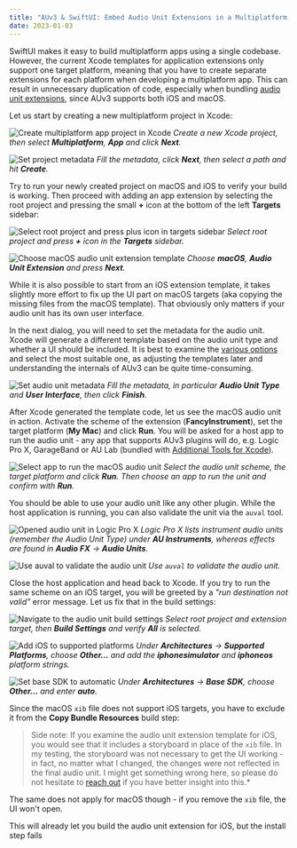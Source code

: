 ```yaml
---
title: "AUv3 & SwiftUI: Embed Audio Unit Extensions in a Multiplatform App"
date: 2023-01-03
---
```

SwiftUI makes it easy to build multiplatform apps using a single codebase. However, the current Xcode templates for application extensions only support one target platform, meaning that you have to create separate extensions for each platform when developing a multiplatform app. This can result in unnecessary duplication of code, especially when bundling [audio unit extensions](https://developer.apple.com/documentation/avfaudio/audio_engine/audio_units/creating_an_audio_unit_extension), since AUv3 supports both iOS and macOS.

Let us start by creating a new multiplatform project in Xcode:

![Create multiplatform app project in Xcode](/img/2023-01-03-multiplatform-audiounit/00-create-project.png)
*Create a new Xcode project, then select __Multiplatform__, __App__ and click __Next__.*

![Set project metadata](/img/2023-01-03-multiplatform-audiounit/01-create-project.png)
*Fill the metadata, click __Next__, then select a path and hit __Create__.*

Try to run your newly created project on macOS and iOS to verify your build is working. Then proceed with adding an app extension by selecting the root project and pressing the small __+__ icon at the bottom of the left __Targets__ sidebar:

![Select root project and press plus icon in targets sidebar](/img/2023-01-03-multiplatform-audiounit/02-add-extension.png)
*Select root project and press __+__ icon in the __Targets__ sidebar.*

![Choose macOS audio unit extension template](/img/2023-01-03-multiplatform-audiounit/03-add-extension.png)
*Choose __macOS__, __Audio Unit Extension__ and press __Next__.*

While it is also possible to start from an iOS extension template, it takes slightly more effort to fix up the UI part on macOS targets (aka copying the missing files from the macOS template). That obviously only matters if your audio unit has its own user interface.

In the next dialog, you will need to set the metadata for the audio unit. Xcode will generate a different template based on the audio unit type and whether a UI should be included. It is best to examine the [various options](https://developer.apple.com/documentation/avfaudio/audio_engine/audio_units/creating_an_audio_unit_extension) and select the most suitable one, as adjusting the templates later and understanding the internals of AUv3 can be quite time-consuming.

![Set audio unit metadata](/img/2023-01-03-multiplatform-audiounit/04-add-extension.png)
*Fill the metadata, in particular __Audio Unit Type__ and __User Interface__, then click __Finish__.*

After Xcode generated the template code, let us see the macOS audio unit in action. Activate the scheme of the extension (__FancyInstrument__), set the target platform (__My Mac__) and click __Run__. You will be asked for a host app to run the audio unit - any app that supports AUv3 plugins will do, e.g. Logic Pro X, GarageBand or AU Lab (bundled with [Additional Tools for Xcode](https://developer.apple.com/download/all/?q=Additional%20Tools%20for%20Xcode)).

![Select app to run the macOS audio unit](/img/2023-01-03-multiplatform-audiounit/05-run-macos.png)
*Select the audio unit scheme, the target platform and click __Run__. Then choose an app to run the unit and confirm with __Run__.*

You should be able to use your audio unit like any other plugin. While the host application is running, you can also validate the unit via the `auval` tool.

![Opened audio unit in Logic Pro X](/img/2023-01-03-multiplatform-audiounit/06-run-macos.png)
*Logic Pro X lists instrument audio units (remember the Audio Unit Type) under __AU Instruments__, whereas effects are found in __Audio FX__ -> __Audio Units__.*

![Use auval to validate the audio unit](/img/2023-01-03-multiplatform-audiounit/07-run-macos.png)
*Use `auval` to validate the audio unit.*

Close the host application and head back to Xcode. If you try to run the same scheme on an iOS target, you will be greeted by a *"run destination not valid"* error message. Let us fix that in the build settings:

![Navigate to the audio unit build settings](/img/2023-01-03-multiplatform-audiounit/08-build-settings.png)
*Select root project and extension target, then __Build Settings__ and verify __All__ is selected.*

![Add iOS to supported platforms](/img/2023-01-03-multiplatform-audiounit/09-build-settings.png)
*Under __Architectures__ -> __Supported Platforms__, choose __Other...__ and add the __iphonesimulator__ and __iphoneos__ platform strings.*

![Set base SDK to automatic](/img/2023-01-03-multiplatform-audiounit/10-build-settings.png)
*Under __Architectures__ -> __Base SDK__, choose __Other...__ and enter __auto__.*

Since the macOS `xib` file does not support iOS targets, you have to exclude it from the __Copy Bundle Resources__ build step:

> Side note: If you examine the audio unit extension template for iOS, you would see that it includes a storyboard in place of the `xib` file. In my testing, the storyboard was not necessary to get the UI working - in fact, no matter what I changed, the changes were not reflected in the final audio unit. I might get something wrong here, so please do not hesitate to [reach out](mailto:hello@soakyaudio.com) if you have better insight into this.*


The same does not apply for macOS though - if you remove the `xib` file, the UI won't open.

This will already let you build the audio unit extension for iOS, but the install step fails



<!-- If you like this content and want to support me, feel free to purchase one of my apps or become a GitHub sponsor. -->

<!-- Discussion can be found in the relevant HN thread. -->
